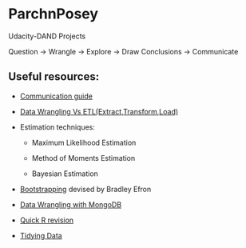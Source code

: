 # ParchnPosey
Udacity-DAND Projects


Question -> Wrangle -> Explore -> Draw Conclusions -> Communicate

## Useful resources:

- [Communication guide](http://blog.kaggle.com/2016/06/29/communicating-data-science-a-guide-to-presenting-your-work/)

- [Data Wrangling Vs ETL(Extract,Transform,Load)](https://tdwi.org/articles/2017/02/10/data-wrangling-and-etl-differences.aspx)

- Estimation techniques:

    - Maximum Likelihood Estimation

    - Method of Moments Estimation

    - Bayesian Estimation
    
- [Bootstrapping](https://stats.stackexchange.com/questions/26088/explaining-to-laypeople-why-bootstrapping-works) devised by Bradley Efron

- [Data Wrangling with MongoDB](https://in.udacity.com/course/data-wrangling-with-mongodb--ud032)

- [Quick R revision](https://www.statmethods.net/management/subset.html)

- [Tidying Data](https://cran.r-project.org/web/packages/tidyr/vignettes/tidy-data.html)

